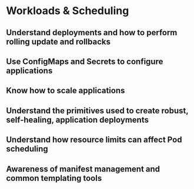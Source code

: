 # Workloads & Scheduling

## Understand deployments and how to perform rolling update and rollbacks
## Use ConfigMaps and Secrets to configure applications
## Know how to scale applications
## Understand the primitives used to create robust, self-healing, application deployments
## Understand how resource limits can affect Pod scheduling
## Awareness of manifest management and common templating tools
